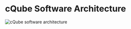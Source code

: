 # cQube Software Architecture

![cQube software architecture](https://lh5.googleusercontent.com/J34QOf77E9MGthRBDSQBuQeydz6zHEfOOE9hfihRn97TQHt-rdYsJesvexjLca92jK5I_Ug9sem3wW_CXkDOyaDwD4uPcP_yv63Ze5BsavcEEcdFqNq3JI3vC-icoeG9-zY9HQlf=s0)



